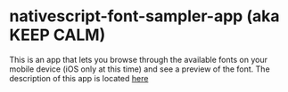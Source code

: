 # nativescript-font-sampler-app (aka KEEP CALM)

This is an app that lets you browse through the available fonts on your mobile device (iOS only at this time) and see a preview of the font. The description of this app is located [here](http://nuvious.com/Blog/2015/5/11/fonts-in-nativescript--yes-you-can)
